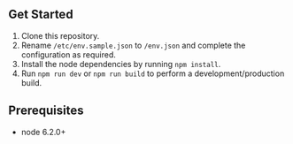 Get Started
-------

1. Clone this repository.
2. Rename `/etc/env.sample.json` to `/env.json` and complete the configuration as required.
3. Install the node dependencies by running `npm install`.
4. Run `npm run dev` or `npm run build` to perform a development/production build.

Prerequisites
------

* node 6.2.0+
